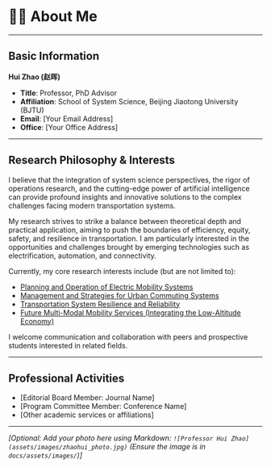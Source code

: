 # 👨‍🏫 About Me

---

## Basic Information

**Hui Zhao (赵晖)**

* **Title**: Professor, PhD Advisor
* **Affiliation**: School of System Science, Beijing Jiaotong University (BJTU)
* **Email**: [Your Email Address]
* **Office**: [Your Office Address]

---

## Research Philosophy & Interests

I believe that the integration of system science perspectives, the rigor of operations research, and the cutting-edge power of artificial intelligence can provide profound insights and innovative solutions to the complex challenges facing modern transportation systems.

My research strives to strike a balance between theoretical depth and practical application, aiming to push the boundaries of efficiency, equity, safety, and resilience in transportation. I am particularly interested in the opportunities and challenges brought by emerging technologies such as electrification, automation, and connectivity.

Currently, my core research interests include (but are not limited to):
* [Planning and Operation of Electric Mobility Systems](research.md#electric-mobility)
* [Management and Strategies for Urban Commuting Systems](research.md#urban-commuting)
* [Transportation System Resilience and Reliability](research.md#resilience)
* [Future Multi-Modal Mobility Services (Integrating the Low-Altitude Economy)](research.md#multi-modal-mobility)

I welcome communication and collaboration with peers and prospective students interested in related fields.

---

## Professional Activities

* [Editorial Board Member: Journal Name]
* [Program Committee Member: Conference Name]
* [Other academic services or affiliations]

---

_[Optional: Add your photo here using Markdown: `![Professor Hui Zhao](assets/images/zhaohui_photo.jpg)` (Ensure the image is in `docs/assets/images/`)]_
